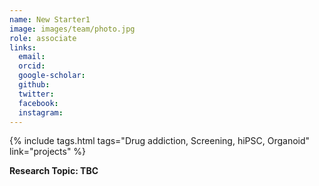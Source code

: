 ```yaml
---
name: New Starter1
image: images/team/photo.jpg
role: associate
links:
  email:
  orcid:
  google-scholar:
  github:
  twitter:
  facebook:
  instagram: 
---
```


{%
  include tags.html
  tags="Drug addiction, Screening, hiPSC, Organoid"
  link="projects"
%}

<strong>Research Topic: TBC</strong>

